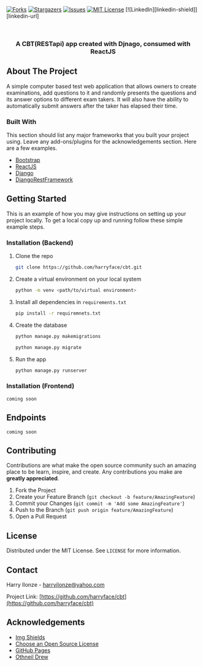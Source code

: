 [![Forks][forks-shield]][forks-url]
[![Stargazers][stars-shield]][stars-url]
[![Issues][issues-shield]][issues-url]
[![MIT License][license-shield]][license-url]
[![LinkedIn][linkedin-shield]][linkedin-url]



<!-- PROJECT LOGO -->
<br />
<p align="center">
  
  <h3 align="center">A CBT(RESTapi) app created with Djnago, consumed with ReactJS</h3>
  
</p>


<!-- ABOUT THE PROJECT -->
## About The Project

A simple computer based test web application that allows owners to create examinations, add questions to it and randomly presents the questions and its answer options to different exam takers.
It will also have the ability to automatically submit answers after the taker has elapsed their time.

### Built With

This section should list any major frameworks that you built your project using. Leave any add-ons/plugins for the acknowledgements section. Here are a few examples.
* [Bootstrap](https://getbootstrap.com)
* [ReactJS](https://reactjs.org)
* [Django](https://djangoproject.com)
* [DjangoRestFramework](https://www.django-rest-framework.org/)



<!-- GETTING STARTED -->
## Getting Started

This is an example of how you may give instructions on setting up your project locally.
To get a local copy up and running follow these simple example steps.

### Installation (Backend)

1. Clone the repo
   ```sh
   git clone https://github.com/harryface/cbt.git
   ```
2. Create a virtual environment on your local system
   ```sh
   python -m venv <path/to/virtual environment>
   ```
3. Install all dependencies in `requirements.txt`
   ```sh
   pip install -r requiremnets.txt
   ```
4. Create the database
   ```sh
   python manage.py makemigrations
   ```
   ```sh
   python manage.py migrate
   ```
5. Run the app
   ```sh
   python manage.py runserver
   ```


### Installation (Frontend)

`coming soon`



<!-- ENDPOINT EXAMPLES -->
## Endpoints

`coming soon`



<!-- CONTRIBUTING -->
## Contributing

Contributions are what make the open source community such an amazing place to be learn, inspire, and create. Any contributions you make are **greatly appreciated**.

1. Fork the Project
2. Create your Feature Branch (`git checkout -b feature/AmazingFeature`)
3. Commit your Changes (`git commit -m 'Add some AmazingFeature'`)
4. Push to the Branch (`git push origin feature/AmazingFeature`)
5. Open a Pull Request



<!-- LICENSE -->
## License

Distributed under the MIT License. See `LICENSE` for more information.



<!-- CONTACT -->
## Contact

Harry Ilonze - harryilonze@yahoo.com

Project Link: [https://github.com/harryface/cbt](https://github.com/harryface/cbt)



<!-- ACKNOWLEDGEMENTS -->
## Acknowledgements
* [Img Shields](https://shields.io)
* [Choose an Open Source License](https://choosealicense.com)
* [GitHub Pages](https://pages.github.com)
* [Othneil Drew](https://github.com/othneildrew/Best-README-Template)






<!-- MARKDOWN LINKS & IMAGES -->
<!-- https://www.markdownguide.org/basic-syntax/#reference-style-links -->
[forks-shield]: https://img.shields.io/github/forks/harryface/cbt.svg?style=for-the-badge
[forks-url]: https://github.com/harryface/cbt/network/members
[stars-shield]: https://img.shields.io/github/stars/harryface/cbt.svg?style=for-the-badge
[stars-url]: https://github.com/harryface/cbt/stargazers
[issues-shield]: https://img.shields.io/github/issues/harryface/cbt.svg?style=for-the-badge
[issues-url]: https://github.com/harryface/cbt/issues
[license-shield]: https://img.shields.io/github/license/harryface/cbt.svg?style=for-the-badge
[license-url]: https://github.com/harryface/cbt/blob/master/LICENSE.txt

